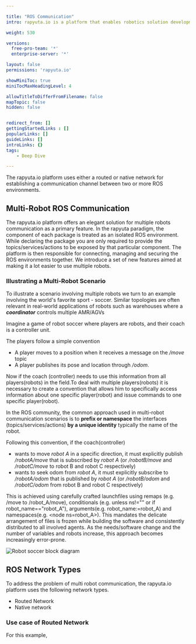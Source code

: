 ```yaml
---

title: "ROS Communication"
intro: rapyuta.io is a platform that enables robotics solution development by providing the necessary software infrastructure and facilitating the interaction between multiple stakeholders who contribute to the solution development.

weight: 530

versions:
  free-pro-team: '*'
  enterprise-server: '*'

layout: false
permissions: 'rapyuta.io'

showMiniToc: true
miniTocMaxHeadingLevel: 4

allowTitleToDifferFromFilename: false
mapTopic: false
hidden: false


redirect_from: []
gettingStartedLinks : []
popularLinks: []
guideLinks: []
introLinks: {}
tags:
    - Deep Dive

---
```


The rapyuta.io platform uses either a routed or native network
for establishing a communication channel between two or more
ROS environments. 


## Multi-Robot ROS Communication

  The rapyuta.io platform offers an elegant solution for multiple robots communication as a primary feature. In the rapyuta paradigm, the component of each package is treated as an isolated ROS environment. While declaring the package you are only required to provide the topics/services/actions to be exposed by that particular component. The platform is then responsible for connecting, managing and securing the ROS environments together. We introduce a set of new features aimed at making it a lot easier to use multiple robots.

### Illustrating a Multi-Robot Scenario

  To illustrate a scenario involving multiple robots we turn to an example involving the world's favorite sport - soccer. Similar topologies are often relevant in real-world applications of robots such as warehouses where a ***coordinator*** controls multiple AMR/AGVs 
  
  Imagine a game of robot soccer where players are robots, and their coach is a controller unit. 

  The players follow a simple convention

  * A player moves to a position when it receives a message on the */move* topic
  * A player publishes its pose and location through */odom*.

  Now if the coach (controller) needs to use this information from all players(robots) in the field.To deal with multiple players(robots) it is necessary to create a convention that allows him to specifically access information about one specific player(robot) and issue commands to one specific player(robot). 

  In the ROS community, the common approach used in multi-robot communication scenarios is to __prefix or namespace__ the interfaces (topics/services/actions) __by a unique identity__ typically the name of the robot. 

  Following this convention, if the coach(controller)

  *  wants to move _robot A_ in a specific direction, it must explicitly publish */robotA/move* that is subscribed by _robot A_ (or */robotB/move* and */robotC/move* to robot B and robot C respectively)
   * wants to seek odom from _robot A_, it must explicitly subscribe to */robotA/odom* that is published by _robot A_  (or */robotB/odom* and */robotC/odom* from robot B and robot C respectively)

  This is achieved using carefully crafted launchfiles using remaps (e.g. /move to /robot_A/move), conditionals (e.g. unless ns!="" or if robot_name=="robot_A"), arguments(e.g. robot_name:=robot_A) and namespaces(e.g. &lt;node ns=robot_A&gt;). This mandates the delicate arrangement of files is frozen while building the software and consistently distributed to all involved agents. As the needs/software change and the number of variables and robots increase, this approach becomes increasingly error-prone.


![Robot soccer block diagram](/images/multi-robot-communication/robotSoccer-blk-diagram.png?classes=border,shadow&width=50pc)

## ROS Network Types

To address the problem of multi robot communication, the rapyuta.io platform uses the following network types.

* Routed Network
* Native network

### Use case of Routed Network

For this example, 


